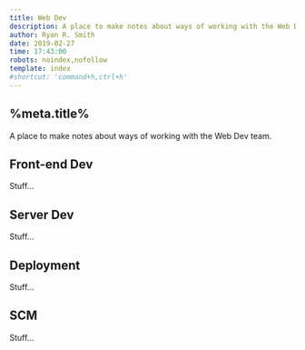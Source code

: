 ```yaml
---
title: Web Dev
description: A place to make notes about ways of working with the Web Dev team.
author: Ryan R. Smith
date: 2019-02-27
time: 17:43:00
robots: noindex,nofollow
template: index
#shortcut: 'command+h,ctrl+h'
---
```


## %meta.title%
A place to make notes about ways of working with the Web Dev team.

## Front-end Dev
Stuff...

## Server Dev
Stuff...

## Deployment
Stuff...

## SCM
Stuff...
